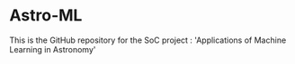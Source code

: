 # Astro-ML
This is the GitHub repository for the SoC project : 'Applications of Machine Learning in Astronomy' 
